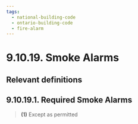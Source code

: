 ```yaml
---
tags:
  - national-building-code
  - ontario-building-code
  - fire-alarm
---
```

# 9.10.19. Smoke Alarms
## Relevant definitions
## 9.10.19.1. Required Smoke Alarms
> **(1)** Except as permitted 